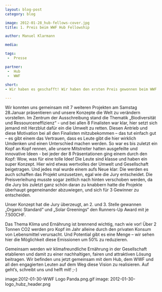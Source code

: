 ```yaml
---
layout: blog-post
category: blog

image: 2012-01-28_hub-fellows-cover.jpg
title: 1. Preis beim WWF Hub Fellowship  

author: Manuel Klarmann

media: 

tags:
 -  Presse

partner:
 -  Hub
 -  WWF
 
short:
- Wir haben es geschafft! Wir haben den ersten Preis gewonnen beim WWF Hub Fellowship, dotiert mit 30.000CHF und einer vollen Jahresmitgliedschaft als Hub-Fellow beim Hub Zürich. Damit können wie einen entscheidenden Schritt in Richtung Professionalisierung unserer Organisation angehen.

---
```

Wir konnten uns gemeinsam mit 7 weiteren Projekten am Samstag 28.Januar präsentieren und unsere Konzepte die Welt zu verändern vorstellen. Im Zentrum der Ausschreibung stand die Thematik „Biodiversität und Ressourceneffizienz“ - und bei allen 8 Finalisten war klar, hier setzt sich jemand mit Herzblut dafür ein die Umwelt zu retten. Diesen Antrieb und diese Motivation bei all den Finalisten mitzubekommen – das tut einfach gut – es gibt einem das Vertrauen, dass es Leute gibt die hier wirklich Umdenken und einen Unterschied machen werden.
So war es bis zuletzt ein Kopf an Kopf rennen, alle unsere Mitstreiter hatten ausgefeilte und innovative Ideen - bei jeder der 8 Präsentationen ging einem durch den Kopf: Wow, was für eine tolle Idee! Die Leute sind klasse und haben ein super Konzept.  Hier wird etwas wertvolles der Umwelt und Gesellschaft beigetragen. Und jedes mal wurde einem aufs Neue klar: Die werden es auch schaffen das Projekt umzusetzen, egal wie die Jury entscheidet. Die Preisverleihung musste sogar zeitlich nach hinten verschoben werden, da die Jury bis zuletzt ganz schön daran zu knabbern hatte die Projekte überhaupt gegeneinander abzuwiegen, und sich für 3 Gewinner zu entscheiden.


Unser Konzept hat die Jury überzeugt, an 2. und 3. Stelle gewannen „Organic Standard“ und „Solar Greenings“ den Runners-Up Award mit je 7.500CHF.


Das Thema Klima und Ernährung ist brennend wichtig, nach wie vor! Über 2 Tonnen CO2 werden pro Kopf im Jahr alleine durch den privaten Konsum von Lebensmittel verursacht. Und Potential gibt es eine Menge – wir sehen hier die Möglichkeit diese Emissionen um 50% zu reduzieren.

Gemeinsam werden wir klimafreundliche Ernährung in der Gesellschaft etablieren und damit zu einer nachhaltigen, fairen und attraktiven Lösung beitragen. Wir befinden uns jetzt gemeinsam mit dem Hub, dem WWF und all den engagierten Leuten auf dem Weg diese Vision zu realisieren. Auf geht’s, schreibt uns und helft mit! ;-)

image:2012-01-30-WWF Logo Panda.png.gif
image: 2012-01-30-logo_hubz_header.png
